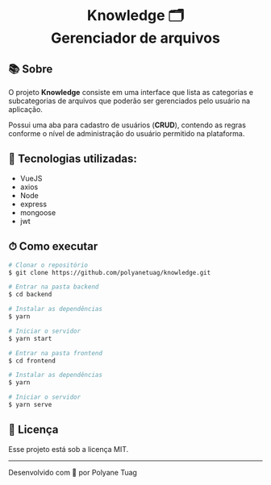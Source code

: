 <h1 align="center">  
  Knowledge 🗂 <br/> Gerenciador de arquivos
</h1>

## 📚 Sobre

O projeto **Knowledge** consiste em uma interface que lista as categorias e subcategorias de arquivos que poderão ser gerenciados pelo usuário na aplicação. 

Possui uma aba para cadastro de usuários (**CRUD**), contendo as regras conforme o nível de administração do usuário permitido na plataforma.

## 🚀 Tecnologias utilizadas:

- VueJS
- axios
- Node
- express
- mongoose
- jwt

## ⏱ Como executar

```bash
# Clonar o repositório
$ git clone https://github.com/polyanetuag/knowledge.git

# Entrar na pasta backend
$ cd backend

# Instalar as dependências
$ yarn 

# Iniciar o servidor
$ yarn start

# Entrar na pasta frontend
$ cd frontend

# Instalar as dependências
$ yarn 

# Iniciar o servidor
$ yarn serve


```

## 📝 Licença

Esse projeto está sob a licença MIT.

---
Desenvolvido com 💜 por Polyane Tuag
